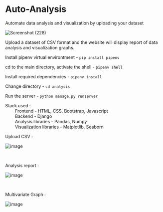 # Auto-Analysis
Automate data analysis and visualization  by uploading your dataset <br />

![Screenshot (228)](https://user-images.githubusercontent.com/65223389/118350441-4564cd80-b574-11eb-84b8-a04e0a00cb6f.png)

Upload a dataset of CSV format and the website will display report of data analysis and visualization graphs.

Install pipenv virtual environtment - `pip install pipenv`

cd to the main directory, activate the shell - `pipenv shell`

Install required dependencies - `pipenv install`

Change directory - `cd analysis`

Run the server - `python manage.py runserver`

Stack used : <br />
&nbsp; &nbsp; &nbsp; &nbsp; Frontend - HTML, CSS, Bootstrap, Javascript <br />
&nbsp; &nbsp; &nbsp; &nbsp; Backend - Django <br />
&nbsp; &nbsp; &nbsp; &nbsp; Analysis libraries - Pandas, Numpy <br />
&nbsp; &nbsp; &nbsp; &nbsp; Visualization libraries - Matplotlib, Seaborn <br />

Upload CSV :

![image](https://user-images.githubusercontent.com/65223389/118350516-c8862380-b574-11eb-9187-8aa0a318cd6a.png)

<br />

Analysis report : 

![image](https://user-images.githubusercontent.com/65223389/118350527-ddfb4d80-b574-11eb-9a5d-ad1896f02fb9.png)

<br />

Multivariate Graph :

![image](https://user-images.githubusercontent.com/65223389/118350598-3f232100-b575-11eb-9588-e207dbbc8403.png)


